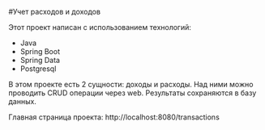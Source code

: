#Учет расходов и доходов

Этот проект написан с использованием технологий:
- Java
- Spring Boot
- Spring Data
- Postgresql

В этом проекте есть 2 сущности: доходы и расходы. Над ними можно проводить CRUD операции через web. Результаты сохраняются в базу данных.

Главная страница проекта: http://localhost:8080/transactions